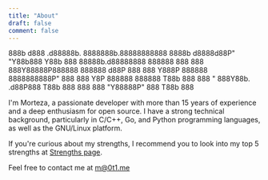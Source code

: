 ```yaml
---
title: "About"
draft: false
comment: false
---
```


<div class="ascii-art">
<span class="letter-m">888b     d888</span> <span class="letter-o">.d88888b.</span> <span class="letter-r">8888888b.</span><span class="letter-t">88888888888</span>
<span class="letter-m">8888b   d8888</span><span class="letter-o">d88P" "Y88b</span><span class="letter-r">888   Y88b</span>   <span class="letter-t">888</span>
<span class="letter-m">88888b.d88888</span><span class="letter-o">888     888</span><span class="letter-r">888    888</span>   <span class="letter-t">888</span>
<span class="letter-m">888Y88888P888</span><span class="letter-o">888     888</span><span class="letter-r">888   d88P</span>   <span class="letter-t">888</span>
<span class="letter-m">888 Y888P 888</span><span class="letter-o">888     888</span><span class="letter-r">8888888P"</span>    <span class="letter-t">888</span>
<span class="letter-m">888  Y8P  888</span><span class="letter-o">888     888</span><span class="letter-r">888 T88b</span>     <span class="letter-t">888</span>
<span class="letter-m">888   "   888</span><span class="letter-o">Y88b. .d88P</span><span class="letter-r">888  T88b</span>    <span class="letter-t">888</span>
<span class="letter-m">888       888</span> <span class="letter-o">"Y88888P"</span> <span class="letter-r">888   T88b</span>   <span class="letter-t">888</span>
</div>

I'm Morteza, a passionate developer with more than 15 years of experience and a deep enthusiasm for open source. I have a strong technical background, particularly in C/C++, Go, and Python programming languages, as well as the GNU/Linux platform.

If you're curious about my strengths, I recommend you to look into my top 5 strengths at [Strengths page](/strengths).

Feel free to contact me at [m@0t1.me](mailto:m@0t1.me)
